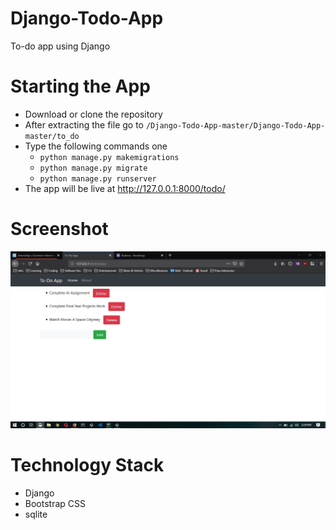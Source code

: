 # Django-Todo-App
To-do app using Django

# Starting the App

- Download or clone the repository
- After extracting the file go to ```/Django-Todo-App-master/Django-Todo-App-master/to_do```
- Type the following commands one
  - ```python manage.py makemigrations```
  - ```python manage.py migrate```
  - ```python manage.py runserver```
 - The app will be live at http://127.0.0.1:8000/todo/

# Screenshot
<img src="https://github.com/zed1025/Django-Todo-App/blob/master/ss.jpg">

# Technology Stack

- Django
- Bootstrap CSS
- sqlite 
